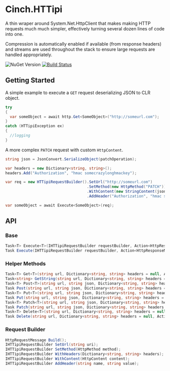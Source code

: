 # Cinch.HTTipi
A thin wraper around System.Net.HttpClient that makes making HTTP requests much much simpler, effectively turning several dozen lines of code into one. 

Compression is automatically enabled if available (from response headers) and streams are used throughout the stack to ensure large requests are handled appropriately.

![NuGet Version](https://img.shields.io/nuget/v/Cinch.HTTipi.svg)
[![Build Status](https://travis-ci.org/pimbrouwers/httipi.svg?branch=master)](https://travis-ci.org/pimbrouwers/httipi)

## Getting Started
A simple example to execute a `GET` request deserializing JSON to CLR object.
```csharp
try
{
  var someObject = await http.Get<SomeObject>("http://someurl.com");
}
catch (HTTipiException ex)
{
  //logging
}
```

A more complex `PATCH` request with custom `HttpContent`.
```csharp
string json = JsonConvert.SerializeObject(patchOperation);

var headers = new Dictionary<string, string>();
headers.Add("Authorization", "hmac somecrazylonghmackey");

var req = new HTTipiRequestBuilder().SetUrl("http://someurl.com")
                                    .SetMethod(new HttpMethod("PATCH"))
                                    .WithContent(new StringContent(json, Encoding.UTF8, "application/json"))
                                    .AddHeader("Authorization", "hmac somecrazylonghmackey")

var someObject = await Execute<SomeObject>(req);
```

## API

### Base

```csharp
Task<T> Execute<T>(IHTTipiRequestBuilder requestBuilder, Action<HttpResponseMessage> responseMessageHandler = null, Action<StreamReader> responseStreamHandler = null);
Task Execute(IHTTipiRequestBuilder requestBuilder, Action<HttpResponseMessage> responseMessageHandler = null);
```

### Helper Methods

```csharp
Task<T> Get<T>(string url, Dictionary<string, string> headers = null, Action<HttpResponseMessage> responseMessageHandler = null);
Task<string> GetString(string url, Dictionary<string, string> headers = null, Action<HttpResponseMessage> responseMessageHandler = null);
Task<T> Post<T>(string url, string json, Dictionary<string, string> headers = null, Action<HttpResponseMessage> responseMessageHandler = null);
Task Post(string url, string json, Dictionary<string, string> headers = null, Action<HttpResponseMessage> responseMessageHandler = null);
Task<T> Put<T>(string url, string json, Dictionary<string, string> headers = null, Action<HttpResponseMessage> responseMessageHandler = null);
Task Put(string url, string json, Dictionary<string, string> headers = null, Action<HttpResponseMessage> responseMessageHandler = null);
Task<T> Patch<T>(string url, string json, Dictionary<string, string> headers = null, Action<HttpResponseMessage> responseMessageHandler = null);
Task Patch(string url, string json, Dictionary<string, string> headers = null, Action<HttpResponseMessage> responseMessageHandler = null);
Task<T> Delete<T>(string url, Dictionary<string, string> headers = null, Action<HttpResponseMessage> responseMessageHandler = null);
Task Delete(string url, Dictionary<string, string> headers = null, Action<HttpResponseMessage> responseMessageHandler = null);
```

### Request Builder

```csharp
HttpRequestMessage Build();
IHTTipiRequestBuilder SetUrl(string uri);
IHTTipiRequestBuilder SetMethod(HttpMethod method);
IHTTipiRequestBuilder WithHeaders(Dictionary<string, string> headers);
IHTTipiRequestBuilder WithContent(HttpContent content);
IHTTipiRequestBuilder AddHeader(string name, string value);
````

